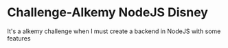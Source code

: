 # Challenge-Alkemy NodeJS Disney
It's a alkemy challenge when I must create a backend in NodeJS with some features
